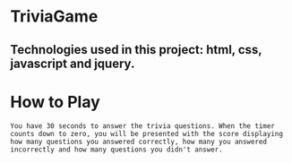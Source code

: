 # TriviaGame 

## Technologies used in this project: html, css, javascript and jquery.

# How to Play

````
You have 30 seconds to answer the trivia questions. When the timer counts down to zero, you will be presented with the score displaying how many questions you answered correctly, how many you answered incorrectly and how many questions you didn't answer.
```` 
